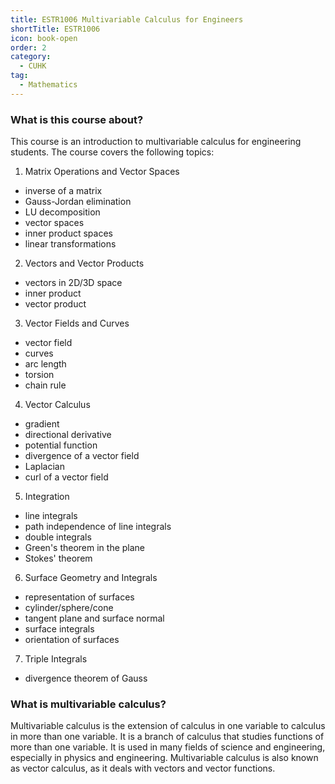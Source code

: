 ```yaml
---
title: ESTR1006 Multivariable Calculus for Engineers
shortTitle: ESTR1006
icon: book-open
order: 2
category:
  - CUHK
tag:
  - Mathematics
---
```



### What is this course about?

This course is an introduction to multivariable calculus for engineering students. The course covers the following topics:


1. Matrix Operations and Vector Spaces

- inverse of a matrix
- Gauss-Jordan elimination
- LU decomposition
- vector spaces
- inner product spaces
- linear transformations

2. Vectors and Vector Products

- vectors in 2D/3D space
- inner product
- vector product

3. Vector Fields and Curves

- vector field
- curves
- arc length
- torsion
- chain rule

4. Vector Calculus

- gradient
- directional derivative
- potential function
- divergence of a vector field
- Laplacian
- curl of a vector field

5. Integration

- line integrals
- path independence of line integrals
- double integrals
- Green's theorem in the plane
- Stokes' theorem

6. Surface Geometry and Integrals

- representation of surfaces
- cylinder/sphere/cone
- tangent plane and surface normal
- surface integrals
- orientation of surfaces
  
7. Triple Integrals

- divergence theorem of Gauss

### What is multivariable calculus?

Multivariable calculus is the extension of calculus in one variable to calculus in more than one variable. It is a branch of calculus that studies functions of more than one variable. It is used in many fields of science and engineering, especially in physics and engineering. Multivariable calculus is also known as vector calculus, as it deals with vectors and vector functions.

